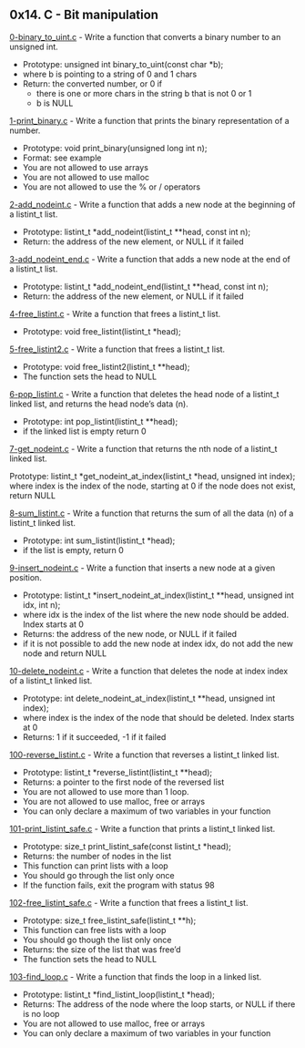 ## 0x14. C - Bit manipulation

[0-binary_to_uint.c](./0-binary_to_uint.c) - Write a function that converts a binary number to an unsigned int.

- Prototype: unsigned int binary_to_uint(const char \*b);
- where b is pointing to a string of 0 and 1 chars
- Return: the converted number, or 0 if
  - there is one or more chars in the string b that is not 0 or 1
  - b is NULL

[1-print_binary.c](./1-print_binary.c) - Write a function that prints the binary representation of a number.

- Prototype: void print_binary(unsigned long int n);
- Format: see example
- You are not allowed to use arrays
- You are not allowed to use malloc
- You are not allowed to use the % or / operators

[2-add_nodeint.c](./2-add_nodeint.c) - Write a function that adds a new node at the beginning of a listint_t list.

- Prototype: listint_t \*add_nodeint(listint_t \*\*head, const int n);
- Return: the address of the new element, or NULL if it failed

[3-add_nodeint_end.c](./3-add_nodeint_end.c) - Write a function that adds a new node at the end of a listint_t list.

- Prototype: listint_t \*add_nodeint_end(listint_t \*\*head, const int n);
- Return: the address of the new element, or NULL if it failed

[4-free_listint.c](./4-free_listint.c) - Write a function that frees a listint_t list.

- Prototype: void free_listint(listint_t \*head);

[5-free_listint2.c](./5-free_listint2.c) - Write a function that frees a listint_t list.

- Prototype: void free_listint2(listint_t \*\*head);
- The function sets the head to NULL

[6-pop_listint.c](./6-pop_listint.c) - Write a function that deletes the head node of a listint_t linked list, and returns the head node’s data (n).

- Prototype: int pop_listint(listint_t \*\*head);
- if the linked list is empty return 0

[7-get_nodeint.c](./7-get_nodeint.c) - Write a function that returns the nth node of a listint_t linked list.

Prototype: listint_t *get_nodeint_at_index(listint_t *head, unsigned int index);
where index is the index of the node, starting at 0
if the node does not exist, return NULL

[8-sum_listint.c](./8-sum_listint.c) - Write a function that returns the sum of all the data (n) of a listint_t linked list.

- Prototype: int sum_listint(listint_t \*head);
- if the list is empty, return 0

[9-insert_nodeint.c](./9-insert_nodeint.c) - Write a function that inserts a new node at a given position.

- Prototype: listint_t \*insert_nodeint_at_index(listint_t \*\*head, unsigned int idx, int n);
- where idx is the index of the list where the new node should be added. Index starts at 0
- Returns: the address of the new node, or NULL if it failed
- if it is not possible to add the new node at index idx, do not add the new node and return NULL

[10-delete_nodeint.c](./10-delete_nodeint.c) - Write a function that deletes the node at index index of a listint_t linked list.

- Prototype: int delete_nodeint_at_index(listint_t \*\*head, unsigned int index);
- where index is the index of the node that should be deleted. Index starts at 0
- Returns: 1 if it succeeded, -1 if it failed

[100-reverse_listint.c](./100-reverse_listint.c) - Write a function that reverses a listint_t linked list.

- Prototype: listint_t \*reverse_listint(listint_t \*\*head);
- Returns: a pointer to the first node of the reversed list
- You are not allowed to use more than 1 loop.
- You are not allowed to use malloc, free or arrays
- You can only declare a maximum of two variables in your function

[101-print_listint_safe.c](./101-print_listint_safe.c) - Write a function that prints a listint_t linked list.

- Prototype: size_t print_listint_safe(const listint_t \*head);
- Returns: the number of nodes in the list
- This function can print lists with a loop
- You should go through the list only once
- If the function fails, exit the program with status 98

[102-free_listint_safe.c](./102-free_listint_safe.c) - Write a function that frees a listint_t list.

- Prototype: size_t free_listint_safe(listint_t \*\*h);
- This function can free lists with a loop
- You should go though the list only once
- Returns: the size of the list that was free’d
- The function sets the head to NULL

[103-find_loop.c](./103-find_loop.c) - Write a function that finds the loop in a linked list.

- Prototype: listint_t *find_listint_loop(listint_t *head);
- Returns: The address of the node where the loop starts, or NULL if there is no loop
- You are not allowed to use malloc, free or arrays
- You can only declare a maximum of two variables in your function
